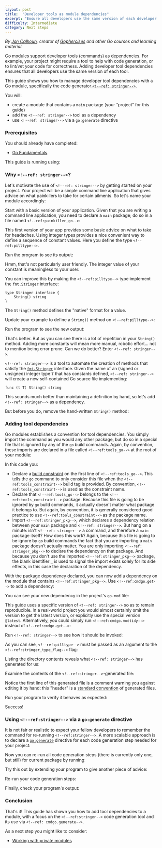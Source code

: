 ```yaml
---
layout: post
title:  "Developer tools as module dependencies"
excerpt: "Ensure all developers use the same version of each developer tool"
difficulty: Intermediate
category: Next steps
---
```


_By [Jon Calhoun](https://twitter.com/joncalhoun), creator of [Gophercises](https://gophercises.com/) and other Go
courses and learning material._

Go modules support developer tools (commands) as dependencies. For example, your project might require a tool to help
with code generation, or to lint/vet your code for correctness. Adding developer tool dependencies ensures that all
developers use the same version of each tool.

This guide shows you how to manage developer tool dependencies with a Go module, specifically the code generator[
`<!--ref: stringer-->`](https://pkg.go.dev/golang.org/x/tools/cmd/stringer).

You will:

* create a module that contains a `main` package (your "project" for this guide)
* add the `<!--ref: stringer-->` tool as a dependency
* use `<!--ref: stringer-->` via a `go:generate` directive

### Prerequisites

You should already have completed:

* [Go Fundamentals](/go-fundamentals_go115_en)

This guide is running using:

<!--step: goversion-->

### Why `<!--ref: stringer-->`?

Let's motivate the use of `<!--ref: stringer-->` by getting started on your project. Your project will be a simple command line
application that gives advice on what painkillers to take for certain ailments. So let's name your module accordingly:

<!--step: painkiller_go_mod_init-->

Start with a basic version of your application. Given that you are writing a command line application, you need to
declare a `main` package; do so in a file named `<!--ref:painkiller_go-->`:

<!--step: basic_app-->

This first version of your app provides some basic advice on what to take for headaches. Using integer types provides a
nice convenient way to define a sequence of constant values. Here you define the type `<!--ref:pilltype-->`.

Run the program to see its output:

<!--step: painkiller_run_basic-->

Hmm, that's not particularly user friendly. The integer value of your constant is meaningless to your user.

You can improve this by making the `<!--ref:pilltype-->` type implement the
[`fmt.Stringer`](https://pkg.go.dev/fmt#Stringer) interface:

<pre><code>type Stringer interface {
	String() string
}
</code></pre>

The `String()` method defines the "native" format for a
value.

Update your example to define a `String()` method on `<!--ref:pilltype-->`:

<!--step: manual_string-->

Run the program to see the new output:

<!--step: painkiller_run_manual_string-->

That's better. But as you can see there is a lot of repetition in your `String()` method. Adding more constants will
mean more manual, robotic effort... not to mention being error prone. Can we do better? Enter `<!--ref: stringer-->`.

`<!--ref: stringer-->` is a tool to automate the creation of methods that satisfy the
[`fmt.Stringer`](https://pkg.go.dev/fmt#Stringer) interface. Given the name of an (signed or unsigned) integer type `T`
that has constants defined, `<!--ref: stringer-->` will create a new self-contained Go source file implementing:

<pre><code>func (t T) String() string
</code></pre>

This sounds much better than maintaining a definition by hand, so let's add `<!--ref: stringer-->` as a dependency.

But before you do, remove the hand-written `String()` method:

<!--step: painkiller_remove_hand_written_string-->

### Adding tool dependencies

Go modules establishes a convention for tool dependencies. You simply import the command as you would any other package,
but do so in a special file that is ignored by any of the `go` build commands. Again, by convention, these imports are
declared in a file called `<!--ref:tools_go-->` at the root of your module:

<!--step: tools_go_initial-->

In this code you:

* Declare a [build constraint](https://pkg.go.dev/go/build#hdr-Build_Constraints) on the first line of
  `<!--ref:tools_go-->`. This tells the `go` command to only consider this file when the `<!--ref:tools_constraint-->`
build tag is provided. By convention, `<!--ref:tools_constraint-->` is used as the constraint name.
* Declare that `<!--ref:tools_go-->` belongs to the `<!--ref:tools_constraint-->` package. Because this file is going to
  be ignored by `go` build commands, it actually doesn't matter what package it belongs to. But again, by convention,
it is generally considered good practice to use `<!--ref:tools_constraint-->` as the package name.
* Import `<!--ref:stringer_pkg-->`, which declares a dependency relation between your `main` package and `<!--ref: stringer-->`.
  But hang on a minute: isn't `<!--ref: stringer-->` a command, and therefore a `main` package itself? How does this work? Again,
because this file is going to be ignore by `go` build commands the fact that you are importing a `main` package doesn't
actually matter. You are only importing `<!--ref: stringer_pkg-->` to declare the dependency on that package. And because
you don't use the imported `<!--ref:stringer_pkg-->` package, the blank identifier `_` is used to signal the import
exists solely for its side effects, in this case the declaration of the dependency.

With the package dependency declared, you can now add a dependency on the module that contains
`<!--ref:stringer_pkg-->`. Use `<!--ref:cmdgo.get-->` to add a dependency:

<!--step: stringer_go_get-->

You can see your new dependency in the project's `go.mod` file:

<!--step: painkiller_cat_go_mod-->

This guide uses a specific version of `<!--ref: stringer-->` so as to remain reproducible. In a real-world project you would almost
certainly omit the version to get the latest version, or explicitly use the special version `@latest`. Alternatively,
you could simply run `<!--ref:cmdgo.modtidy-->` instead of `<!--ref:cmdgo.get-->`:

<!--step: painkiller_go_mod_tidy-->

Run `<!--ref: stringer-->` to see how it should be invoked:

<!--step: stringer_help-->

As you can see, `<!--ref:pilltype-->` must be passed as an argument to the `<!--ref:stringer_type_flag-->` flag:

<!--step: stringer_run_by_hand-->

Listing the directory contents reveals what `<!--ref: stringer-->` has generated for us:

<!--step: stringer_ls_output-->

Examine the contents of the `<!--ref:stringer-->`-generated file:

<!--step: stringer_cat_generated-->

Notice the first line of this generated file is a comment warning you against editing it by hand: this "header" is a
[standard convention](https://golang.org/cmd/go/#hdr-Generate_Go_files_by_processing_source) of generated files.

Run your program to verify it behaves as expected:

<!--step: painkiller_check_stringer-->

Success!

### Using `<!--ref:stringer-->` via a `go:generate` directive

It is not fair or realistic to expect your fellow developers to remember the command for re-running
`<!--ref:stringer-->`. A more scalable approach is to declare a
[`go:generate`](https://golang.org/cmd/go/#hdr-Generate_Go_files_by_processing_source) directive for each code
generation step needed for your project:

<!--step: painkiller_add_gogenerate_directive-->

Now you can re-run all code generation steps (there is currently only one, but still) for current package by running:

<!--step: painkiller_gogenerate-->

Try this out by extending your program to give another piece of advice:

<!--step: painkiller_add_fever_advice-->

Re-run your code generation steps:

<!--step: painkiller_gogenerate_again-->

Finally, check your program's output:

<!--step: painkiller_check_fever_advice-->

### Conclusion

That's it! This guide has shown you how to add tool dependencies to a module, with a focus on the `<!--ref:stringer-->`
code generation tool and its use via `<!--ref: cmdgo.generate-->`.

As a next step you might like to consider:

* [Working with private modules](/working-with-private-modules_go115_en/)
